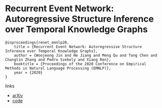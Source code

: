 # Recurrent Event Network: Autoregressive Structure Inference over Temporal Knowledge Graphs

```
@inproceedings{renet_emnlp20,
    title = {Recurrent Event Network: Autoregressive Structure Inference over Temporal Knowledge Graphs},
    author = {Woojeong Jin and He Jiang and Meng Qu and Tong Chen and Changlin Zhang and Pedro Szekely and Xiang Ren},
    booktitle = {Proceedings of the 2020 Conference on Empirical Methods in Natural Language Processing (EMNLP)},
    year = {2020}
}
```

links
- [arXiv](https://arxiv.org/abs/1904.05530)
- [code](https://github.com/INK-USC/RE-Net)
